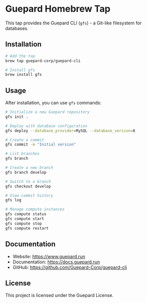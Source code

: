 # Guepard Homebrew Tap

This tap provides the Guepard CLI (`gfs`) - a Git-like filesystem for databases.

## Installation

```bash
# Add the tap
brew tap guepard-corp/guepard-cli

# Install gfs
brew install gfs
```

## Usage

After installation, you can use `gfs` commands:

```bash
# Initialize a new Guepard repository
gfs init .

# Deploy with database configuration
gfs deploy --database_provider=MySQL --database_version=8

# Create a commit
gfs commit -m "Initial version"

# List branches
gfs branch

# Create a new branch
gfs branch develop

# Switch to a branch
gfs checkout develop

# View commit history
gfs log

# Manage compute instances
gfs compute status
gfs compute start
gfs compute stop
gfs compute restart
```

## Documentation

- Website: https://www.guepard.run
- Documentation: https://docs.guepard.run
- GitHub: https://github.com/Guepard-Corp/guepard-cli

## License

This project is licensed under the Guepard License.
